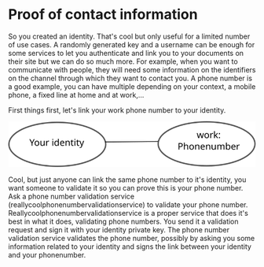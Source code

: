 # Proof of contact information

So you created an identity. That's cool but only useful for a limited number of use cases. A randomly generated key and a username can be enough for some services to let you authenticate and link you to your documents on their site but we can do so much more.
For example, when you want to communicate with people, they will need some information on the identifiers on the channel through which they want to contact you. A phone number is a good example, you can have multiple depending on your context, a mobile phone, a fixed line at home and at work,...

First things first, let's link your work phone number to your identity.

![Link phone number to identity](LinkToPhoneNumber.svg)

Cool, but just anyone can link the same phone number to it's identity, you want someone to validate it so you can prove this is your phone number.
Ask a phone number validation service (reallycoolphonenumbervalidationservice) to validate your phone number. Reallycoolphonenumbervalidationservice is a proper service that does it's best in what it does, validating phone numbers. You  send it a validation request and sign it with your identity private key. The phone number validation service validates the phone number, possibly by asking you some information related to your identity and signs the link between your identity and your phonenumber.
